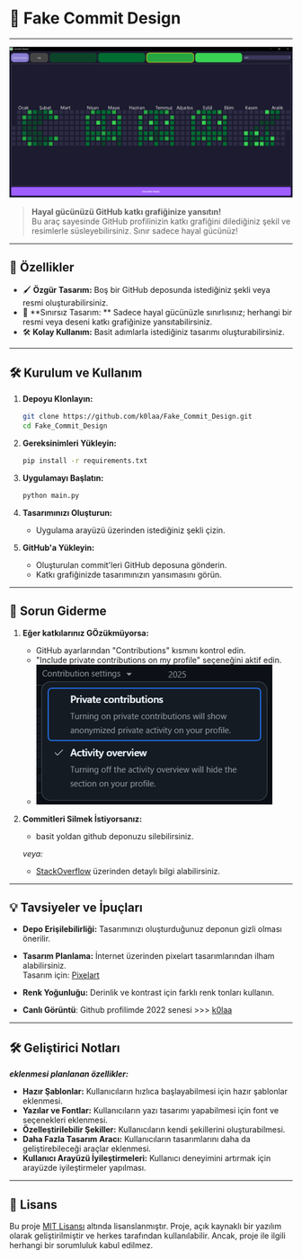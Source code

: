 # 🎨 Fake Commit Design

---

![Fake Commit Design](resources/example_paint.png)

> **Hayal gücünüzü GitHub katkı grafiğinize yansıtın!**  
> Bu araç sayesinde GitHub profilinizin katkı grafiğini dilediğiniz şekil ve resimlerle süsleyebilirsiniz. Sınır sadece hayal gücünüz!

---

## 🚀 Özellikler

- 🖌️ **Özgür Tasarım:** Boş bir GitHub deposunda istediğiniz şekli veya resmi oluşturabilirsiniz.
- 🧠 **Sınırsız Tasarım:
  ** Sadece hayal gücünüzle sınırlısınız; herhangi bir resmi veya deseni katkı grafiğinize yansıtabilirsiniz.
- 🛠️ **Kolay Kullanım:** Basit adımlarla istediğiniz tasarımı oluşturabilirsiniz.

---

## 🛠️ Kurulum ve Kullanım

1. **Depoyu Klonlayın:**

   ```bash
   git clone https://github.com/k0laa/Fake_Commit_Design.git
   cd Fake_Commit_Design
   ```
2. **Gereksinimleri Yükleyin:**
   ```bash
   pip install -r requirements.txt
   ```

3. **Uygulamayı Başlatın:**
   ```bash
   python main.py
   ```

4. **Tasarımınızı Oluşturun:**
    - Uygulama arayüzü üzerinden istediğiniz şekli çizin.


5. **GitHub'a Yükleyin:**
    - Oluşturulan commit'leri GitHub deposuna gönderin.
    - Katkı grafiğinizde tasarımınızın yansımasını görün.

---

## 🐞 Sorun Giderme

1. **Eğer katkılarınız GÖzükmüyorsa:**
    - GitHub ayarlarından "Contributions" kısmını kontrol edin.
    - "Include private contributions on my profile" seçeneğini aktif edin.
    - ![Private contributions](resources/Troubleshooting.png)



2. **Commitleri Silmek İstiyorsanız:**
   - basit yoldan github deponuzu silebilirsiniz.
   
   _veya:_

   - [StackOverflow](https://stackoverflow.com/questions/12345678/how-to-delete-a-commit-in-git) üzerinden detaylı bilgi alabilirsiniz.

---

## 💡 Tavsiyeler ve İpuçları

- **Depo Erişilebilirliği:** Tasarımınızı oluşturduğunuz deponun gizli olması önerilir.

- **Tasarım Planlama:** İnternet üzerinden pixelart tasarımlarından ilham alabilirsiniz.  
  Tasarım için: [Pixelart](https://www.pixelartmaker.com/)

- **Renk Yoğunluğu:** Derinlik ve kontrast için farklı renk tonları kullanın.

- **Canlı Görüntü**: Github profilimde 2022 senesi >>> [k0laa](https://github.com/k0laa?tab=overview&from=2022-12-01&to=2022-12-31)

---

## 🛠️ Geliştirici Notları

**_eklenmesi planlanan özellikler:_**

- **Hazır Şablonlar:** Kullanıcıların hızlıca başlayabilmesi için hazır şablonlar eklenmesi.
- **Yazılar ve Fontlar:** Kullanıcıların yazı tasarımı yapabilmesi için font ve seçenekleri eklenmesi.
- **Özelleştirilebilir Şekiller:** Kullanıcıların kendi şekillerini oluşturabilmesi.
- **Daha Fazla Tasarım Aracı:** Kullanıcıların tasarımlarını daha da geliştirebileceği araçlar eklenmesi.
- **Kullanıcı Arayüzü İyileştirmeleri:** Kullanıcı deneyimini artırmak için arayüzde iyileştirmeler yapılması.

----

## 📜 Lisans

Bu proje [MIT Lisansı](LICENSE) altında lisanslanmıştır. Proje, açık kaynaklı bir yazılım olarak geliştirilmiştir ve herkes tarafından kullanılabilir. Ancak, proje ile ilgili herhangi bir sorumluluk kabul edilmez.

